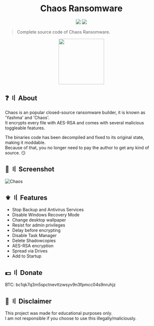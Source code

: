 <h1 align="center">Chaos Ransomware</h1>
<p align="center">
  <img src="https://img.shields.io/badge/Version-v5.2-blue" >
  <img src="https://img.shields.io/badge/Language-CSharp-green" >
  </a>
</p>

> Complete source code of Chaos Ransomware.

<p align="center"> 
  <kbd>
<img src="https://github.com/user-attachments/assets/436c2bcf-2c01-4cce-8bd3-ce37097726e4" width="150"></img>
  </kbd>
</p>

## ❓ 〢 About
Chaos is an popular closed-source ransomware builder, it is known as 'Yashma' and 'Chaos'.  
It encrypts every file with AES-RSA and comes with several malicious toggleable features.  
  
The binaries code has been decompiled and fixed to its original state, making it moddable.  
Because of that, you no longer need to pay the author to get any kind of source. 😏  

## 📸 〢 Screenshot
![Chaos](https://github.com/user-attachments/assets/67f24085-a58b-4524-be7d-d6cf087d9f80)

## ⚜️ 〢 Features
- Stop Backup and Antivirus Services
- Disable Windows Recovery Mode
- Change desktop wallpaper
- Resist for admin privileges
- Delay before encrypting
- Disable Task Manager
- Delete Shadowcopies
- AES-RSA encryption
- Spread via Drives
- Add to Startup

## 💵 〢 Donate
BTC: bc1qk7q3m5spctnevttzwsyv9n3fpmcc04s9nruhjz

## 💬 〢 Disclaimer
This project was made for educational purposes only.  
I am not responsible if you choose to use this illegally/maliciously.  
